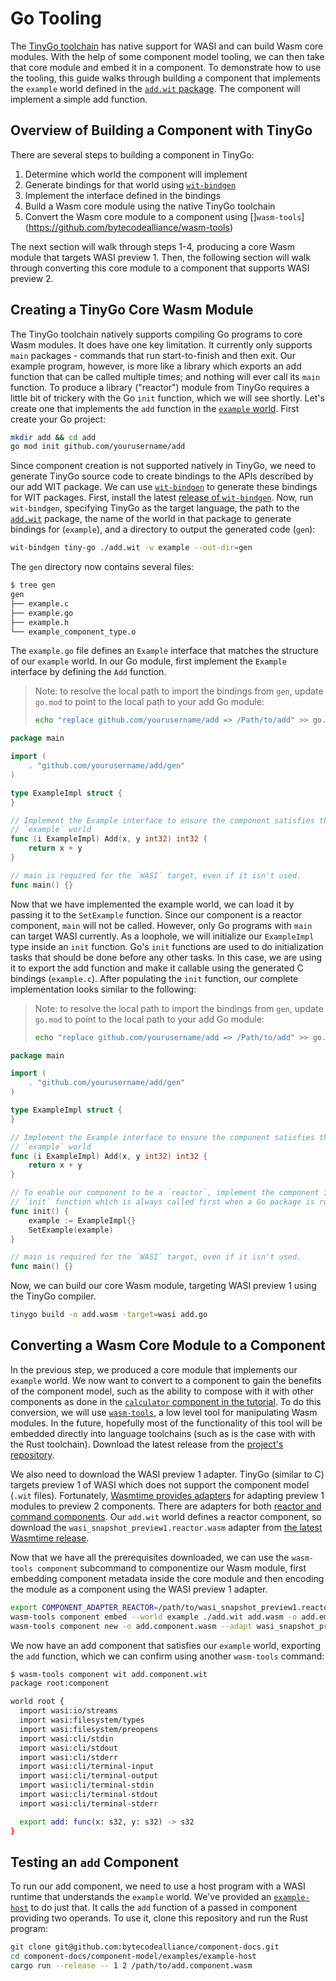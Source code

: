 # Go Tooling

The [TinyGo toolchain](https://tinygo.org/docs/guides/webassembly/wasi/) has native support for WASI
and can build Wasm core modules. With the help of some component model tooling, we can then take
that core module and embed it in a component. To demonstrate how to use the tooling, this guide
walks through building a component that implements the `example` world defined in the [`add.wit`
package](../../examples/example-host/add.wit). The component will implement a simple add function.

## Overview of Building a Component with TinyGo

There are several steps to building a component in TinyGo:

1. Determine which world the component will implement
2. Generate bindings for that world using
   [`wit-bindgen`](https://github.com/bytecodealliance/wit-bindgen#creating-a-component)
3. Implement the interface defined in the bindings
4. Build a Wasm core module using the native TinyGo toolchain
5. Convert the Wasm core module to a component using
   []`wasm-tools`](https://github.com/bytecodealliance/wasm-tools)

The next section will walk through steps 1-4, producing a core Wasm module that targets WASI preview 1.
Then, the following section will walk through converting this core module to a component that
supports WASI preview 2.

## Creating a TinyGo Core Wasm Module

The TinyGo toolchain natively supports compiling Go programs to core Wasm modules. It does have one
key limitation. It currently only supports `main` packages - commands that run start-to-finish and
then exit. Our example program, however, is more like a library which exports an add function that
can be called multiple times; and nothing will ever call its `main` function. To produce a library
("reactor") module from TinyGo requires a little bit of trickery with the Go `init` function, which
we will see shortly. Let's create one that implements the `add` function in the [`example`
world](https://github.com/bytecodealliance/component-docs/tree/main/component-model/examples/example-host/add.wit).
First create your Go project:

```sh
mkdir add && cd add
go mod init github.com/yourusername/add
```

Since component creation is not supported natively in TinyGo, we need to generate TinyGo source code
to create bindings to the APIs described by our add WIT package. We can use
[`wit-bindgen`](https://github.com/bytecodealliance/wit-bindgen#creating-a-component) to generate
these bindings for WIT packages. First, install the latest [release of
`wit-bindgen`](https://github.com/bytecodealliance/wit-bindgen/releases). Now, run `wit-bindgen`,
specifying TinyGo as the target language, the path to the
[`add.wit`](../../examples/example-host/add.wit) package, the name of the world in that package to
generate bindings for (`example`), and a directory to output the generated code (`gen`):

```sh
wit-bindgen tiny-go ./add.wit -w example --out-dir=gen
```

The `gen` directory now contains several files:

```sh
$ tree gen
gen
├── example.c
├── example.go
├── example.h
└── example_component_type.o
```

The `example.go` file defines an `Example` interface that matches the structure of our `example`
world. In our Go module, first implement the `Example` interface by defining the `Add` function.

> Note: to resolve the local path to import the bindings from `gen`, update `go.mod` to point to the
> local path to your add Go module:
> ```sh
> echo "replace github.com/yourusername/add => /Path/to/add" >> go.mod
> ```

```go
package main

import (
    . "github.com/yourusername/add/gen"
)

type ExampleImpl struct {
}

// Implement the Example interface to ensure the component satisfies the
// `example` world
func (i ExampleImpl) Add(x, y int32) int32 {
    return x + y
}

// main is required for the `WASI` target, even if it isn't used.
func main() {}
```

Now that we have implemented the example world, we can load it by passing it to the `SetExample`
function. Since our component is a reactor component, `main` will not be called. However, only Go
programs with `main` can target WASI currently. As a loophole, we will initialize our `ExampleImpl`
type inside an `init` function. Go's `init` functions are used to do initialization tasks that
should be done before any other tasks. In this case, we are using it to export the add function and
make it callable using the generated C bindings (`example.c`). After populating the `init` function,
our complete implementation looks similar to the following:

> Note: to resolve the local path to import the bindings from `gen`, update `go.mod` to point to the
> local path to your add Go module:
> ```sh
> echo "replace github.com/yourusername/add => /Path/to/add" >> go.mod
> ```

```go
package main

import (
    . "github.com/yourusername/add/gen"
)

type ExampleImpl struct {
}

// Implement the Example interface to ensure the component satisfies the
// `example` world
func (i ExampleImpl) Add(x, y int32) int32 {
    return x + y
}

// To enable our component to be a `reactor`, implement the component in the 
// `init` function which is always called first when a Go package is run.
func init() {
    example := ExampleImpl{}
    SetExample(example)
}

// main is required for the `WASI` target, even if it isn't used.
func main() {}
```

Now, we can build our core Wasm module, targeting WASI preview 1 using the TinyGo compiler.

```sh
tinygo build -o add.wasm -target=wasi add.go
```

## Converting a Wasm Core Module to a Component

In the previous step, we produced a core module that implements our `example` world. We now want to
convert to a component to gain the benefits of the component model, such as the ability to compose
with it with other components as done in the [`calculator` component in the
tutorial](../tutorial.md#the-calculator-interface). To do this conversion, we will use
[`wasm-tools`](https://github.com/bytecodealliance/wasm-tools), a low level tool for manipulating
Wasm modules. In the future, hopefully most of the functionality of this tool will be embedded
directly into language toolchains (such as is the case with with the Rust toolchain). Download the
latest release from the [project's
repository](https://github.com/bytecodealliance/wasm-tools/releases/tag/wasm-tools-1.0.44).

We also need to download the WASI preview 1 adapter. TinyGo (similar to C) targets preview 1 of WASI
which does not support the component model (`.wit` files). Fortunately, [Wasmtime provides
adapters](https://github.com/bytecodealliance/wit-bindgen#creating-components-wasi) for adapting
preview 1 modules to preview 2 components. There are adapters for both [reactor and command
components](../creating-and-consuming/authoring.md#command-and-reactor-components). Our `add.wit`
world defines a reactor component, so download the `wasi_snapshot_preview1.reactor.wasm` adapter
from [the latest Wasmtime release](https://github.com/bytecodealliance/wasmtime/releases).

Now that we have all the prerequisites downloaded, we can use the `wasm-tools component` subcommand
to componentize our Wasm module, first embedding component metadata inside the core module and then
encoding the module as a component using the WASI preview 1 adapter.

```sh
export COMPONENT_ADAPTER_REACTOR=/path/to/wasi_snapshot_preview1.reactor.wasm
wasm-tools component embed --world example ./add.wit add.wasm -o add.embed.wasm
wasm-tools component new -o add.component.wasm --adapt wasi_snapshot_preview1="$COMPONENT_ADAPTER_REACTOR" add.embed.wasm
```

We now have an add component that satisfies our `example` world, exporting the `add` function, which
we can confirm using another `wasm-tools` command:

```sh
$ wasm-tools component wit add.component.wit
package root:component

world root {
  import wasi:io/streams
  import wasi:filesystem/types
  import wasi:filesystem/preopens
  import wasi:cli/stdin
  import wasi:cli/stdout
  import wasi:cli/stderr
  import wasi:cli/terminal-input
  import wasi:cli/terminal-output
  import wasi:cli/terminal-stdin
  import wasi:cli/terminal-stdout
  import wasi:cli/terminal-stderr

  export add: func(x: s32, y: s32) -> s32
}
```

## Testing an `add` Component

To run our add component, we need to use a host program with a WASI runtime that understands the
`example` world. We've provided an [`example-host`](../../examples/example-host/README.md) to do
just that. It calls the `add` function of a passed in component providing two operands. To use it,
clone this repository and run the Rust program:

```sh
git clone git@github.com:bytecodealliance/component-docs.git
cd component-docs/component-model/examples/example-host
cargo run --release -- 1 2 /path/to/add.component.wasm
```
